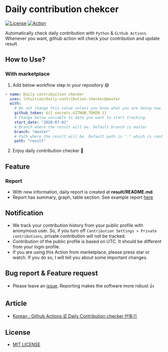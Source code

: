 # Daily contribution chekcer
[![License](https://img.shields.io/github/license/lntuition/daily-contribution-checker)](https://github.com/lntuition/daily-contribution-checker/blob/master/LICENSE)
[![Action](https://github.com/lntuition/daily-contribution-checker/workflows/Daily%20contribution%20checker/badge.svg)](https://github.com/lntuition/daily-contribution-checker/actions?query=workflow%3A%22Daily+contribution+checker%22)

Automatically check daily contribution with `Python` & `Github Actions`.
Whenever you want, github action will check your contribution and update result.

## How to Use?
### With marketplace
1. Add below workflow step in your repository :smile:
``` yml
- name: Daily contribuition checker
  uses: lntuition/daily-contribution-checker@master
  with:
    # Do not change this value unless you know what you are doing now. 
    github_token: ${{ secrets.GITHUB_TOKEN }}
    # Change below variable to date you want to start tracking.
    start_date: "2020-07-01"
    # Branch where the result will be. Default branch is master
    branch: "master"
    # Path where the result will be. Default path is "." which is root directory of repo
    path: "result"
```
2. Enjoy daily contribution checker :tada:

## Feature
### Report
- With new information, daily report is created at **result/README.md**. 
- Report has summary, graph, table section. See example report [here](https://github.com/lntuition/daily-contribution-checker/tree/master/result/README.md)

## Notification
- We track your contribution history from your public profile with anonymous user.
  So, if you turn off `Contribution Settings > Private contributions`, private contribution will not be tracked.
- Contribution of the public profile is based on UTC. It should be different from your login profile.
- If you are using this Action from marketplace, please press star or watch. If you do so, I will tell you about some important changes.

## Bug report & Feature request
- Please leave an [issue](https://github.com/lntuition/daily-contribution-checker/issues). Reporting makes the software more robust :+1:

## Article
- [Korean : Github Actions 로 Daily Contribution checker 만들기](https://medium.com/@ekffu200098/python-github-actions-%EB%A1%9C-daily-contribution-checker-%EB%A7%8C%EB%93%A4%EA%B8%B0-2fa7f306de46)

## License
- [MIT LICENSE](https://github.com/lntuition/daily-contribution-checker/blob/master/LICENSE)
